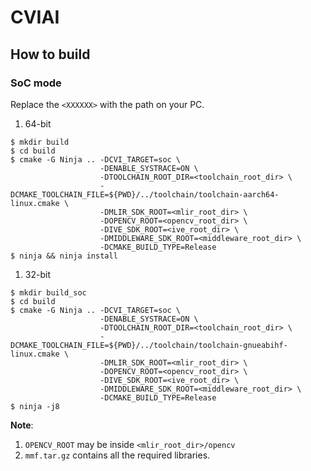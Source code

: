# CVIAI

## How to build

### SoC mode

Replace the ``<XXXXXX>`` with the path on your PC.

1. 64-bit

```
$ mkdir build
$ cd build
$ cmake -G Ninja .. -DCVI_TARGET=soc \
                    -DENABLE_SYSTRACE=ON \
                    -DTOOLCHAIN_ROOT_DIR=<toolchain_root_dir> \
                    -DCMAKE_TOOLCHAIN_FILE=${PWD}/../toolchain/toolchain-aarch64-linux.cmake \
                    -DMLIR_SDK_ROOT=<mlir_root_dir> \
                    -DOPENCV_ROOT=<opencv_root_dir> \
                    -DIVE_SDK_ROOT=<ive_root_dir> \
                    -DMIDDLEWARE_SDK_ROOT=<middleware_root_dir> \
                    -DCMAKE_BUILD_TYPE=Release
$ ninja && ninja install
```

1. 32-bit

```
$ mkdir build_soc
$ cd build
$ cmake -G Ninja .. -DCVI_TARGET=soc \
                    -DENABLE_SYSTRACE=ON \
                    -DTOOLCHAIN_ROOT_DIR=<toolchain_root_dir> \
                    -DCMAKE_TOOLCHAIN_FILE=${PWD}/../toolchain/toolchain-gnueabihf-linux.cmake \
                    -DMLIR_SDK_ROOT=<mlir_root_dir> \
                    -DOPENCV_ROOT=<opencv_root_dir> \
                    -DIVE_SDK_ROOT=<ive_root_dir> \
                    -DMIDDLEWARE_SDK_ROOT=<middleware_root_dir> \
                    -DCMAKE_BUILD_TYPE=Release
$ ninja -j8
```

**Note**:

1. ``OPENCV_ROOT`` may be inside ``<mlir_root_dir>/opencv``
2. ``mmf.tar.gz`` contains all the required libraries.

